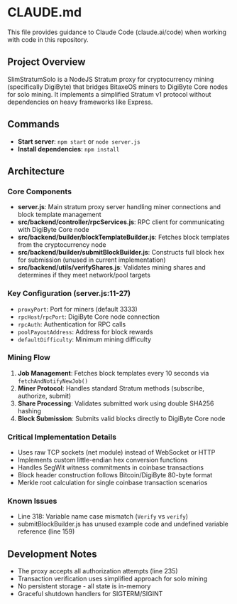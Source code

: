 # CLAUDE.md

This file provides guidance to Claude Code (claude.ai/code) when working with code in this repository.

## Project Overview

SlimStratumSolo is a NodeJS Stratum proxy for cryptocurrency mining (specifically DigiByte) that bridges BitaxeOS miners to DigiByte Core nodes for solo mining. It implements a simplified Stratum v1 protocol without dependencies on heavy frameworks like Express.

## Commands

- **Start server**: `npm start` or `node server.js`
- **Install dependencies**: `npm install`

## Architecture

### Core Components

- **server.js**: Main stratum proxy server handling miner connections and block template management
- **src/backend/controller/rpcServices.js**: RPC client for communicating with DigiByte Core node
- **src/backend/builder/blockTemplateBuilder.js**: Fetches block templates from the cryptocurrency node
- **src/backend/builder/submitBlockBuilder.js**: Constructs full block hex for submission (unused in current implementation)
- **src/backend/utils/verifyShares.js**: Validates mining shares and determines if they meet network/pool targets

### Key Configuration (server.js:11-27)

- `proxyPort`: Port for miners (default 3333)
- `rpcHost`/`rpcPort`: DigiByte Core node connection
- `rpcAuth`: Authentication for RPC calls
- `poolPayoutAddress`: Address for block rewards
- `defaultDifficulty`: Minimum mining difficulty

### Mining Flow

1. **Job Management**: Fetches block templates every 10 seconds via `fetchAndNotifyNewJob()`
2. **Miner Protocol**: Handles standard Stratum methods (subscribe, authorize, submit)
3. **Share Processing**: Validates submitted work using double SHA256 hashing
4. **Block Submission**: Submits valid blocks directly to DigiByte Core node

### Critical Implementation Details

- Uses raw TCP sockets (net module) instead of WebSocket or HTTP
- Implements custom little-endian hex conversion functions
- Handles SegWit witness commitments in coinbase transactions
- Block header construction follows Bitcoin/DigiByte 80-byte format
- Merkle root calculation for single coinbase transaction scenarios

### Known Issues

- Line 318: Variable name case mismatch (`Verify` vs `verify`)
- submitBlockBuilder.js has unused example code and undefined variable reference (line 159)

## Development Notes

- The proxy accepts all authorization attempts (line 235)
- Transaction verification uses simplified approach for solo mining
- No persistent storage - all state is in-memory
- Graceful shutdown handlers for SIGTERM/SIGINT
